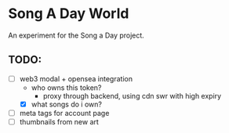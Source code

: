 # Song A Day World

An experiment for the Song a Day project.

## TODO:

- [ ] web3 modal + opensea integration
  - who owns this token?
    - proxy through backend, using cdn swr with high expiry
  - [x] what songs do i own?
- [ ] meta tags for account page
- [ ] thumbnails from new art
